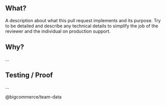 ## What?

A description about what this pull request implements and its purpose. Try to be detailed and describe any technical details to simplify the job of the reviewer and the individual on production support.

## Why?

...

## Testing / Proof

...

@bigcommerce/team-data
